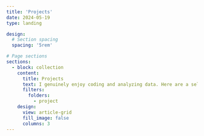 ```yaml
---
title: 'Projects'
date: 2024-05-19
type: landing

design:
  # Section spacing
  spacing: '5rem'

# Page sections
sections:
  - block: collection
    content:
      title: Projects
      text: I genuinely enjoy coding and analyzing data. Here are a selection of projects that I have been working on.
      filters:
        folders:
          - project
    design:
      view: article-grid
      fill_image: false
      columns: 3
---
```

